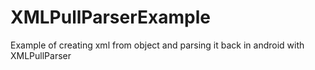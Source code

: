 XMLPullParserExample
====================

Example of creating xml from object and parsing it back in android with XMLPullParser
